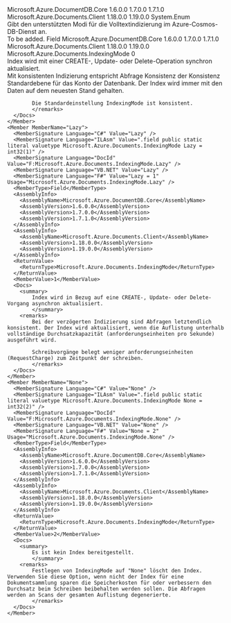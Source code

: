 <Type Name="IndexingMode" FullName="Microsoft.Azure.Documents.IndexingMode">
  <TypeSignature Language="C#" Value="public enum IndexingMode" />
  <TypeSignature Language="ILAsm" Value=".class public auto ansi sealed IndexingMode extends System.Enum" />
  <TypeSignature Language="DocId" Value="T:Microsoft.Azure.Documents.IndexingMode" />
  <TypeSignature Language="VB.NET" Value="Public Enum IndexingMode" />
  <TypeSignature Language="F#" Value="type IndexingMode = " />
  <AssemblyInfo>
    <AssemblyName>Microsoft.Azure.DocumentDB.Core</AssemblyName>
    <AssemblyVersion>1.6.0.0</AssemblyVersion>
    <AssemblyVersion>1.7.0.0</AssemblyVersion>
    <AssemblyVersion>1.7.1.0</AssemblyVersion>
  </AssemblyInfo>
  <AssemblyInfo>
    <AssemblyName>Microsoft.Azure.Documents.Client</AssemblyName>
    <AssemblyVersion>1.18.0.0</AssemblyVersion>
    <AssemblyVersion>1.19.0.0</AssemblyVersion>
  </AssemblyInfo>
  <Base>
    <BaseTypeName>System.Enum</BaseTypeName>
  </Base>
  <Docs>
    <summary> 
            Gibt den unterstützten Modi für die Volltextindizierung im Azure-Cosmos-DB-Dienst an.
            </summary>
    <remarks>To be added.</remarks>
  </Docs>
  <Members>
    <Member MemberName="Consistent">
      <MemberSignature Language="C#" Value="Consistent" />
      <MemberSignature Language="ILAsm" Value=".field public static literal valuetype Microsoft.Azure.Documents.IndexingMode Consistent = int32(0)" />
      <MemberSignature Language="DocId" Value="F:Microsoft.Azure.Documents.IndexingMode.Consistent" />
      <MemberSignature Language="VB.NET" Value="Consistent" />
      <MemberSignature Language="F#" Value="Consistent = 0" Usage="Microsoft.Azure.Documents.IndexingMode.Consistent" />
      <MemberType>Field</MemberType>
      <AssemblyInfo>
        <AssemblyName>Microsoft.Azure.DocumentDB.Core</AssemblyName>
        <AssemblyVersion>1.6.0.0</AssemblyVersion>
        <AssemblyVersion>1.7.0.0</AssemblyVersion>
        <AssemblyVersion>1.7.1.0</AssemblyVersion>
      </AssemblyInfo>
      <AssemblyInfo>
        <AssemblyName>Microsoft.Azure.Documents.Client</AssemblyName>
        <AssemblyVersion>1.18.0.0</AssemblyVersion>
        <AssemblyVersion>1.19.0.0</AssemblyVersion>
      </AssemblyInfo>
      <ReturnValue>
        <ReturnType>Microsoft.Azure.Documents.IndexingMode</ReturnType>
      </ReturnValue>
      <MemberValue>0</MemberValue>
      <Docs>
        <summary>
            Index wird mit einer CREATE-, Update- oder Delete-Operation synchron aktualisiert.
            </summary>
        <remarks>
            Mit konsistenten Indizierung entspricht Abfrage Konsistenz der Konsistenz Standardebene für das Konto der Datenbank. Der Index wird immer mit den Daten auf dem neuesten Stand gehalten.
            
            Die Standardeinstellung IndexingMode ist konsistent.
            </remarks>
      </Docs>
    </Member>
    <Member MemberName="Lazy">
      <MemberSignature Language="C#" Value="Lazy" />
      <MemberSignature Language="ILAsm" Value=".field public static literal valuetype Microsoft.Azure.Documents.IndexingMode Lazy = int32(1)" />
      <MemberSignature Language="DocId" Value="F:Microsoft.Azure.Documents.IndexingMode.Lazy" />
      <MemberSignature Language="VB.NET" Value="Lazy" />
      <MemberSignature Language="F#" Value="Lazy = 1" Usage="Microsoft.Azure.Documents.IndexingMode.Lazy" />
      <MemberType>Field</MemberType>
      <AssemblyInfo>
        <AssemblyName>Microsoft.Azure.DocumentDB.Core</AssemblyName>
        <AssemblyVersion>1.6.0.0</AssemblyVersion>
        <AssemblyVersion>1.7.0.0</AssemblyVersion>
        <AssemblyVersion>1.7.1.0</AssemblyVersion>
      </AssemblyInfo>
      <AssemblyInfo>
        <AssemblyName>Microsoft.Azure.Documents.Client</AssemblyName>
        <AssemblyVersion>1.18.0.0</AssemblyVersion>
        <AssemblyVersion>1.19.0.0</AssemblyVersion>
      </AssemblyInfo>
      <ReturnValue>
        <ReturnType>Microsoft.Azure.Documents.IndexingMode</ReturnType>
      </ReturnValue>
      <MemberValue>1</MemberValue>
      <Docs>
        <summary>
            Index wird in Bezug auf eine CREATE-, Update- oder Delete-Vorgang asynchron aktualisiert.
            </summary>
        <remarks>
            Bei der verzögerten Indizierung sind Abfragen letztendlich konsistent. Der Index wird aktualisiert, wenn die Auflistung unterhalb vollständige Durchsatzkapazität (anforderungseinheiten pro Sekunde) ausgeführt wird. 
            
            Schreibvorgänge belegt weniger anforderungseinheiten (RequestCharge) zum Zeitpunkt der schreiben.
            </remarks>
      </Docs>
    </Member>
    <Member MemberName="None">
      <MemberSignature Language="C#" Value="None" />
      <MemberSignature Language="ILAsm" Value=".field public static literal valuetype Microsoft.Azure.Documents.IndexingMode None = int32(2)" />
      <MemberSignature Language="DocId" Value="F:Microsoft.Azure.Documents.IndexingMode.None" />
      <MemberSignature Language="VB.NET" Value="None" />
      <MemberSignature Language="F#" Value="None = 2" Usage="Microsoft.Azure.Documents.IndexingMode.None" />
      <MemberType>Field</MemberType>
      <AssemblyInfo>
        <AssemblyName>Microsoft.Azure.DocumentDB.Core</AssemblyName>
        <AssemblyVersion>1.6.0.0</AssemblyVersion>
        <AssemblyVersion>1.7.0.0</AssemblyVersion>
        <AssemblyVersion>1.7.1.0</AssemblyVersion>
      </AssemblyInfo>
      <AssemblyInfo>
        <AssemblyName>Microsoft.Azure.Documents.Client</AssemblyName>
        <AssemblyVersion>1.18.0.0</AssemblyVersion>
        <AssemblyVersion>1.19.0.0</AssemblyVersion>
      </AssemblyInfo>
      <ReturnValue>
        <ReturnType>Microsoft.Azure.Documents.IndexingMode</ReturnType>
      </ReturnValue>
      <MemberValue>2</MemberValue>
      <Docs>
        <summary>
            Es ist kein Index bereitgestellt.
            </summary>
        <remarks>
            Festlegen von IndexingMode auf "None" löscht den Index. Verwenden Sie diese Option, wenn nicht der Index für eine Dokumentsammlung sparen die Speicherkosten für oder verbessern den Durchsatz beim Schreiben beibehalten werden sollen. Die Abfragen werden an Scans der gesamten Auflistung degenerierte.
            </remarks>
      </Docs>
    </Member>
  </Members>
</Type>